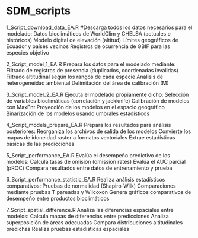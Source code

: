 # SDM_scripts


1_Script_download_data_EA.R
  #Descarga todos los datos necesarios para el modelado:
  Datos bioclimáticos de WorldClim y CHELSA (actuales e históricos)
  Modelo digital de elevación (altitud)
  Límites geográficos de Ecuador y países vecinos
  Registros de ocurrencia de GBIF para las especies objetivo

2_Script_model_1_EA.R
  Prepara los datos para el modelado mediante:
  Filtrado de registros de presencia (duplicados, coordenadas inválidas)
  Filtrado altitudinal según los rangos de cada especie
  Análisis de heterogeneidad ambiental
  Delimitación del área de calibración (M)

3_Script_model_2_EA.R
  Ejecuta el modelado propiamente dicho:
  Selección de variables bioclimáticas (correlación y jackknife)
  Calibración de modelos con MaxEnt
  Proyección de los modelos en el espacio geográfico
  Binarización de los modelos usando umbrales estadísticos

4_Script_models_prepare_EA.R
  Prepara los resultados para análisis posteriores:
  Reorganiza los archivos de salida de los modelos
  Convierte los mapas de idoneidad raster a formatos vectoriales
  Extrae estadísticas básicas de las predicciones

5_Script_performance_EA.R
  Evalúa el desempeño predictivo de los modelos:
  Calcula tasas de omisión (omission rates)
  Evalúa el AUC parcial (pROC)
  Compara resultados entre datos de entrenamiento y prueba

6_Script_performance_statistic_EA.R
  Realiza análisis estadísticos comparativos:
  Pruebas de normalidad (Shapiro-Wilk)
  Comparaciones mediante pruebas T pareadas y Wilcoxon
  Genera gráficos comparativos de desempeño entre productos bioclimáticos

7_Script_spatial_difference.R
  Analiza las diferencias espaciales entre modelos:
  Calcula mapas de diferencias entre predicciones
  Analiza superposición de áreas adecuadas
  Compara distribuciones altitudinales predichas
  Realiza pruebas estadísticas espaciales
